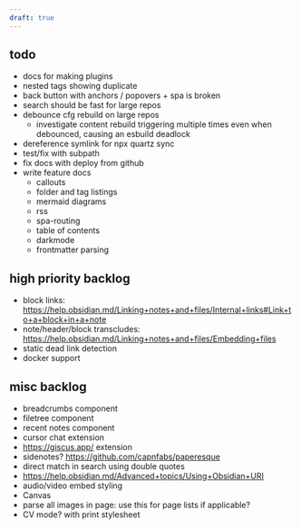 ```yaml
---
draft: true
---
```


## todo

- docs for making plugins
- nested tags showing duplicate
- back button with anchors / popovers + spa is broken
- search should be fast for large repos
- debounce cfg rebuild on large repos
  - investigate content rebuild triggering multiple times even when debounced, causing an esbuild deadlock
- dereference symlink for npx quartz sync
- test/fix with subpath
- fix docs with deploy from github
- write feature docs
  - callouts
  - folder and tag listings
  - mermaid diagrams
  - rss
  - spa-routing
  - table of contents
  - darkmode
  - frontmatter parsing

## high priority backlog

- block links: https://help.obsidian.md/Linking+notes+and+files/Internal+links#Link+to+a+block+in+a+note
- note/header/block transcludes: https://help.obsidian.md/Linking+notes+and+files/Embedding+files
- static dead link detection
- docker support

## misc backlog

- breadcrumbs component
- filetree component
- recent notes component
- cursor chat extension
- https://giscus.app/ extension
- sidenotes? https://github.com/capnfabs/paperesque
- direct match in search using double quotes
- https://help.obsidian.md/Advanced+topics/Using+Obsidian+URI
- audio/video embed styling
- Canvas
- parse all images in page: use this for page lists if applicable?
- CV mode? with print stylesheet
